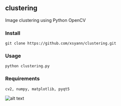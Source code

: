 ## clustering

Image clustering using Python OpenCV

### Install

    git clone https://github.com/xsyann/clustering.git

### Usage

    python clustering.py
    

### Requirements
  
    cv2, numpy, matplotlib, pyqt5
    
![alt text](http://www.xsyann.com/epitech/clustering.png)
